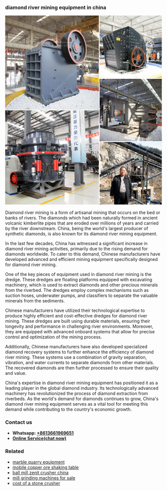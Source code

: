 <h3>diamond river mining equipment in china</h3><img src='1702953182.jpg' alt=''><p>Diamond river mining is a form of artisanal mining that occurs on the bed or banks of rivers. The diamonds which had been naturally formed in ancient volcanic kimberlite pipes that are eroded over millions of years and carried by the river downstream. China, being the world's largest producer of synthetic diamonds, is also known for its diamond river mining equipment.</p><p>In the last few decades, China has witnessed a significant increase in diamond river mining activities, primarily due to the rising demand for diamonds worldwide. To cater to this demand, Chinese manufacturers have developed advanced and efficient mining equipment specifically designed for diamond river mining.</p><p>One of the key pieces of equipment used in diamond river mining is the dredge. These dredges are floating platforms equipped with excavating machinery, which is used to extract diamonds and other precious minerals from the riverbed. The dredges employ complex mechanisms such as suction hoses, underwater pumps, and classifiers to separate the valuable minerals from the sediments.</p><p>Chinese manufacturers have utilized their technological expertise to produce highly efficient and cost-effective dredges for diamond river mining. These dredges are built using durable materials, ensuring their longevity and performance in challenging river environments. Moreover, they are equipped with advanced onboard systems that allow for precise control and optimization of the mining process.</p><p>Additionally, Chinese manufacturers have also developed specialized diamond recovery systems to further enhance the efficiency of diamond river mining. These systems use a combination of gravity separation, vibration, and water currents to separate diamonds from other materials. The recovered diamonds are then further processed to ensure their quality and value.</p><p>China's expertise in diamond river mining equipment has positioned it as a leading player in the global diamond industry. Its technologically advanced machinery has revolutionized the process of diamond extraction from riverbeds. As the world's demand for diamonds continues to grow, China's diamond river mining equipment serves as a vital tool for meeting this demand while contributing to the country's economic growth.</p><h3>Contact us</h3><ul><li><strong>Whatsapp:&nbsp;<a href="https://wa.me/8613661969651">+8613661969651</a></strong></li><li><a href="https://swt.shibang-china.com/?git&amp;zhl&amp;diamond river mining equipment in china"><strong>Online Service(chat now)</strong></a></li></ul><h3>Related</h3><ul><li><a href='marble quarry equipment.md'>marble quarry equipment</a></li><li><a href='mobile copper ore shaking table.md'>mobile copper ore shaking table</a></li><li><a href='ball mill zenit crusher china.md'>ball mill zenit crusher china</a></li><li><a href='mill grinding machines for sale.md'>mill grinding machines for sale</a></li><li><a href='cost of a stone crusher.md'>cost of a stone crusher</a></li></ul>